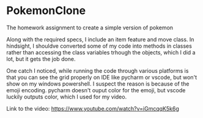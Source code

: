# PokemonClone
The homework assignment to create a simple version of pokemon

Along with the required specs, I include an item feature and move class.
In hindsight, I shouldve converted some of my code into methods in classes rather than accessing the class variables trhough the objects, which I did a lot, but it gets the job done.

One catch I noticed, while running the code through various platforms is that you can see the grid properly on IDE like pycharm or vscode, but won't show on my windows powershell. I suspect the reason is because of the emoji encoding. pycharm doesn't ouput color for the emoji, but vscode luckily outputs color, which I used for my video.

Link to the video: 
https://www.youtube.com/watch?v=iGmcqqK5k6g
